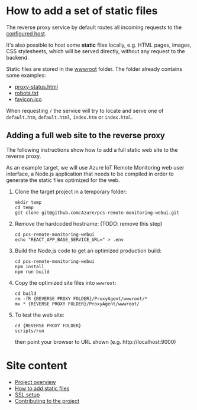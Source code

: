 How to add a set of static files
================================

The reverse proxy service by default routes all incoming requests to the
[configured host](https://github.com/Azure/reverse-proxy-dotnet/blob/master/ProxyAgent/appsettings.ini).

It's also possible to host some **static** files locally, e.g. HTML pages,
images, CSS stylesheets, which will be served directly, without any request
to the backend.

Static files are stored in the [wwwroot](ProxyAgent/wwwroot) folder. The
folder already contains some examples:

* [proxy-status.html](https://github.com/Azure/reverse-proxy-dotnet/blob/master/ProxyAgent/wwwroot/proxy-status.html)
* [robots.txt](https://github.com/Azure/reverse-proxy-dotnet/blob/master/ProxyAgent/wwwroot/robots.txt)
* [favicon.ico](https://github.com/Azure/reverse-proxy-dotnet/blob/master/ProxyAgent/wwwroot/favicon.ico)

When requesting `/` the service will try to locate and serve one of
`default.htm`, `default.html`, `index.htm` or `index.html`.

Adding a full web site to the reverse proxy
-------------------------------------------

The following instructions show how to add a full static web site to the
reverse proxy.

As an example target, we will use Azure IoT Remote Monitoring web user
interface, a Node.js application that needs to be compiled in order
to generate the static files optimized for the web.

1. Clone the target project in a temporary folder:
   ```
   mkdir temp
   cd temp
   git clone git@github.com:Azure/pcs-remote-monitoring-webui.git 
   ```
2. Remove the hardcoded hostname: (TODO: remove this step)
   ```
   cd pcs-remote-monitoring-webui
   echo "REACT_APP_BASE_SERVICE_URL=" > .env
   ```
3. Build the Node.js code to get an optimized production build:
   ```
   cd pcs-remote-monitoring-webui
   npm install
   npm run build
   ```
4. Copy the optimized site files into `wwwroot`:
   ```
   cd build
   rm -fR {REVERSE PROXY FOLDER}/ProxyAgent/wwwroot/*
   mv * {REVERSE PROXY FOLDER}/ProxyAgent/wwwroot/
   ```
5. To test the web site:
   ```
   cd {REVERSE PROXY FOLDER}
   scripts/run
   ```
   then point your browser to URL shown (e.g. http://localhost:9000)

Site content
============

* [Project overview](/)
* [How to add static files](add-static-files.md)
* [SSL setup](ssl-setup.md)
* [Contributing to the project](https://github.com/Azure/reverse-proxy-dotnet/blob/master/CONTRIBUTING.md)